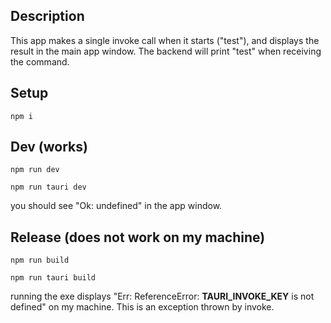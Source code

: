 Description
---

This app makes a single invoke call when it starts ("test"), and displays the result in the main app window. The backend will print "test" when receiving the command.

Setup
---
```npm i```

Dev (works)
---
```npm run dev```

```npm run tauri dev```

you should see "Ok: undefined" in the app window.

Release (does not work on my machine)
---
```npm run build```

```npm run tauri build```

 running the exe displays "Err: ReferenceError: __TAURI_INVOKE_KEY__ is not defined" on my machine. This is an exception thrown by invoke.
